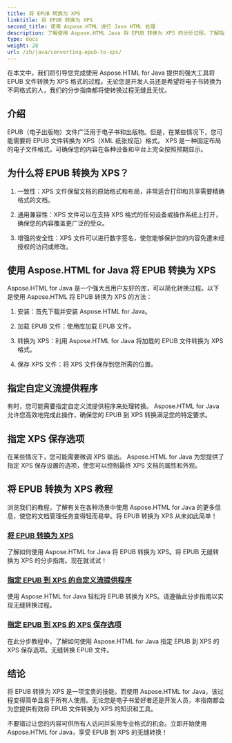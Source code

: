 ```yaml
---
title: 将 EPUB 转换为 XPS
linktitle: 将 EPUB 转换为 XPS
second_title: 使用 Aspose.HTML 进行 Java HTML 处理
description: 了解使用 Aspose.HTML Java 将 EPUB 转换为 XPS 的分步过程。了解指定自定义流提供程序和 XPS 保存转换选项。
type: docs
weight: 28
url: /zh/java/converting-epub-to-xps/
---
```


在本文中，我们将引导您完成使用 Aspose.HTML for Java 提供的强大工具将 EPUB 文件转换为 XPS 格式的过程。无论您是开发人员还是希望将电子书转换为不同格式的人，我们的分步指南都将使转换过程无缝且无忧。

## 介绍

EPUB（电子出版物）文件广泛用于电子书和出版物。但是，在某些情况下，您可能需要将 EPUB 文件转换为 XPS（XML 纸张规范）格式。 XPS 是一种固定布局的电子文件格式，可确保您的内容在各种设备和平台上完全按照预期显示。

## 为什么将 EPUB 转换为 XPS？

1. 一致性：XPS 文件保留文档的原始格式和布局，非常适合打印和共享需要精确格式的文档。

2. 通用兼容性：XPS 文件可以在支持 XPS 格式的任何设备或操作系统上打开，确保您的内容覆盖更广泛的受众。

3. 增强的安全性：XPS 文件可以进行数字签名，使您能够保护您的内容免遭未经授权的访问或修改。

## 使用 Aspose.HTML for Java 将 EPUB 转换为 XPS

Aspose.HTML for Java 是一个强大且用户友好的库，可以简化转换过程。以下是使用 Aspose.HTML 将 EPUB 转换为 XPS 的方法：

1. 安装：首先下载并安装 Aspose.HTML for Java。

2. 加载 EPUB 文件：使用库加载 EPUB 文件。

3. 转换为 XPS：利用 Aspose.HTML for Java 将加载的 EPUB 文件转换为 XPS 格式。

4. 保存 XPS 文件：将 XPS 文件保存到您所需的位置。

## 指定自定义流提供程序

有时，您可能需要指定自定义流提供程序来处理转换。 Aspose.HTML for Java 允许您高效地完成此操作，确保您的 EPUB 到 XPS 转换满足您的特定要求。

## 指定 XPS 保存选项

在某些情况下，您可能需要微调 XPS 输出。 Aspose.HTML for Java 为您提供了指定 XPS 保存设置的选项，使您可以控制最终 XPS 文档的属性和外观。

## 将 EPUB 转换为 XPS 教程
浏览我们的教程，了解有关在各种场景中使用 Aspose.HTML for Java 的更多信息，使您的文档管理任务变得轻而易举。将 EPUB 转换为 XPS 从未如此简单！
### [将 EPUB 转换为 XPS](./convert-epub-to-xps/)
了解如何使用 Aspose.HTML for Java 将 EPUB 转换为 XPS。将 EPUB 无缝转换为 XPS 的分步指南。现在就试试！
### [指定 EPUB 到 XPS 的自定义流提供程序](./convert-epub-to-xps-specify-custom-stream-provider/)
使用 Aspose.HTML for Java 轻松将 EPUB 转换为 XPS。请遵循此分步指南以实现无缝转换过程。
### [指定 EPUB 到 XPS 的 XPS 保存选项](./convert-epub-to-xps-specify-xps-save-options/)
在此分步教程中，了解如何使用 Aspose.HTML for Java 指定 EPUB 到 XPS 的 XPS 保存选项。无缝转换 EPUB 文件。

## 结论

将 EPUB 转换为 XPS 是一项宝贵的技能，而使用 Aspose.HTML for Java，该过程变得简单且易于所有人使用。无论您是电子书爱好者还是开发人员，本指南都会为您提供有效将 EPUB 文件转换为 XPS 的知识和工具。

不要错过让您的内容可供所有人访问并采用专业格式的机会。立即开始使用 Aspose.HTML for Java，享受 EPUB 到 XPS 的无缝转换！